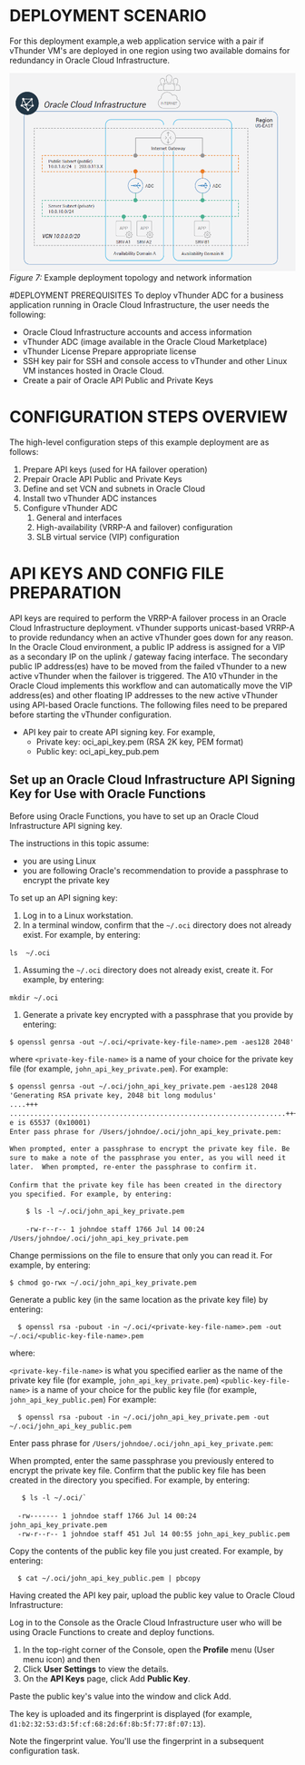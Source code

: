 # DEPLOYMENT SCENARIO
For this deployment example,a web application service with a pair if vThunder VM's are deployed in one region using two available domains for redundancy in Oracle Cloud Infrastructure.

![Deployment Scenario](./images/Deployment_Senario.png)
_Figure 7:_ Example deployment topology and network information

#DEPLOYMENT PREREQUISITES
To deploy vThunder ADC for a business application running in Oracle Cloud Infrastructure, the user needs the following:
* Oracle Cloud Infrastructure accounts and access information
* vThunder ADC (image available in the Oracle Cloud Marketplace)
* vThunder License Prepare appropriate license
* SSH key pair for SSH and console access to vThunder and other Linux VM instances hosted in Oracle Cloud.
* Create a pair of Oracle API Public and Private Keys

# CONFIGURATION STEPS OVERVIEW
The high-level configuration steps of this example deployment are as follows:
1. Prepare API keys (used for HA failover operation)
1. Prepair Oracle API Public and Private Keys
1. Define and set VCN and subnets in Oracle Cloud
1. Install two vThunder ADC instances
1. Configure vThunder ADC
   1. General and interfaces
   1. High-availability (VRRP-A and failover) configuration
   1. SLB virtual service (VIP) configuration
# API KEYS AND CONFIG FILE PREPARATION
API keys are required to perform the VRRP-A failover process in an Oracle Cloud Infrastructure deployment. vThunder supports unicast-based VRRP-A to provide redundancy when an active vThunder goes down for any reason. In the Oracle Cloud environment, a public IP address is assigned for a VIP as a secondary IP on the uplink / gateway facing interface. The secondary public IP address(es) have to be moved from the failed vThunder to a new active vThunder when the failover is triggered. The A10 vThunder in the Oracle Cloud implements this workflow and can automatically move the VIP address(es) and other floating IP addresses to the new active vThunder using API-based Oracle functions.
The following files need to be prepared before starting the vThunder configuration.

* API key pair to create API signing key. For example,
  * Private key: oci_api_key.pem (RSA 2K key, PEM format)
  * Public key: oci_api_key_pub.pem

## Set up an Oracle Cloud Infrastructure API Signing Key for Use with Oracle Functions
Before using Oracle Functions, you have to set up an Oracle Cloud Infrastructure API signing key.

The instructions in this topic assume:

  * you are using Linux
  * you are following Oracle's recommendation to provide a passphrase to encrypt the private key

To set up an API signing key:

1. Log in to a Linux workstation.
1. In a terminal window, confirm that the `~/.oci` directory does not already exist. For example, by entering:

`ls  ~/.oci`

1. Assuming the `~/.oci` directory does not already exist, create it. For example, by entering:

```mkdir ~/.oci```

1. Generate a private key encrypted with a passphrase that you provide by entering:

```
$ openssl genrsa -out ~/.oci/<private-key-file-name>.pem -aes128 2048'
```

where `<private-key-file-name>` is a name of your choice for the private key file (for example, `john_api_key_private.pem`).
For example:

```
$ openssl genrsa -out ~/.oci/john_api_key_private.pem -aes128 2048
'Generating RSA private key, 2048 bit long modulus'
....+++
....................................................................+++
e is 65537 (0x10001)
Enter pass phrase for /Users/johndoe/.oci/john_api_key_private.pem:
```
    When prompted, enter a passphrase to encrypt the private key file. Be sure to make a note of the passphrase you enter, as you will need it later.  When prompted, re-enter the passphrase to confirm it.

    Confirm that the private key file has been created in the directory you specified. For example, by entering:
```
    $ ls -l ~/.oci/john_api_key_private.pem

    -rw-r--r-- 1 johndoe staff 1766 Jul 14 00:24 /Users/johndoe/.oci/john_api_key_private.pem
```
Change permissions on the file to ensure that only you can read it. For example, by entering:
```
$ chmod go-rwx ~/.oci/john_api_key_private.pem
```  

   Generate a public key (in the same location as the private key file) by entering:
```
  $ openssl rsa -pubout -in ~/.oci/<private-key-file-name>.pem -out ~/.oci/<public-key-file-name>.pem
```
  where:

  `<private-key-file-name>` is what you specified earlier as the name of the private key file (for example, `john_api_key_private.pem`)
  `<public-key-file-name>` is a name of your choice for the public key file (for example, `john_api_key_public.pem`)
  For example:
```
  $ openssl rsa -pubout -in ~/.oci/john_api_key_private.pem -out ~/.oci/john_api_key_public.pem
```
  Enter pass phrase for `/Users/johndoe/.oci/john_api_key_private.pem`:

  When prompted, enter the same passphrase you previously entered to encrypt the private key file.
  Confirm that the public key file has been created in the directory you specified. For example, by entering:

```
   $ ls -l ~/.oci/`

  -rw------- 1 johndoe staff 1766 Jul 14 00:24 john_api_key_private.pem
  -rw-r--r-- 1 johndoe staff 451 Jul 14 00:55 john_api_key_public.pem
```

   Copy the contents of the public key file you just created. For example, by entering:

```
  $ cat ~/.oci/john_api_key_public.pem | pbcopy
```
Having created the API key pair, upload the public key value to Oracle Cloud Infrastructure:

  Log in to the Console as the Oracle Cloud Infrastructure user who will be using Oracle Functions to create and deploy functions.

  1. In the top-right corner of the Console, open the **Profile** menu (User menu icon) and then
  1. Click **User Settings** to view the details.
  1. On the **API Keys** page, click Add **Public Key**.

  Paste the public key's value into the window and click Add.

  The key is uploaded and its fingerprint is displayed (for example, `d1:b2:32:53:d3:5f:cf:68:2d:6f:8b:5f:77:8f:07:13`).

  Note the fingerprint value. You'll use the fingerprint in a subsequent configuration task.
